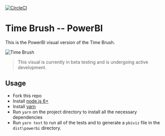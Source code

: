 [![CircleCI](https://circleci.com/gh/Microsoft/PowerBI-visuals-TimeBrush/tree/master.svg?style=svg)](https://circleci.com/gh/Microsoft/PowerBI-visuals-TimeBrush/tree/master)

# Time Brush -- PowerBI

This is the PowerBI visual version of the Time Brush.

![Time Brush](/packages/attribute-slicer-powerbi/assets/screenshot.png?raw=true)

> This visual is currently in beta testing and is undergoing active development.

## Usage
* Fork this repo
* Install [node.js 6+](https://nodejs.org)
* Install [yarn](https://yarnpkg.com/)
* Run `yarn` on the project directory to install all the necessary dependencies
* Run `yarn test` to run all of the tests and to generate a `pbiviz` file in the `dist\powerbi` directory.
